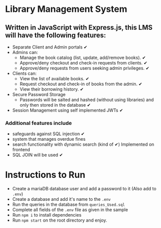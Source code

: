 # Library Management System

## Written in JavaScript with Express.js, this LMS will have the following features:
- Separate Client and Admin portals     &#10004;
- Admins can:
    - Manage the book catalog (list, update, add/remove books). &#10004;
    - Approve/deny checkout and check-in requests from clients. &#10004;
    - Approve/deny requests from users seeking admin privileges.    &#10004;
-  Clients can:
    - View the list of available books. &#10004;
    - Request checkout and check-in of books from the admin.  &#10004;
    - View their borrowing history. &#10004;
- Secure Password Storage
    - Passwords will be salted and hashed (without using libraries) and only then stored in the database        &#10004;
- Session Management using self implemented JWTs    &#10004;

### Additional features include
- safeguards against SQL injection      &#10004;
- system that manages overdue fines 
- search functionality with dynamic search (kind of &#10004;) Implemented on frontend
- SQL JOIN will be used     &#10004;

# Instructions to Run
- Create a mariaDB database user and add a password to it (Also add to <code>.env</code>)
- Create a database and add it's name to the <code>.env</code>
- Run the queries in the database from <code>queries_Used.sql</code>
- Complete all fields of the <code>.env</code> file as given in the sample
- Run <code>npm i</code> to install dependencies
- Run <code>npm start</code> on the root directory and enjoy.